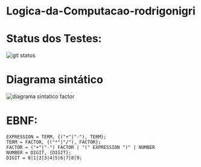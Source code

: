 # Logica-da-Computacao-rodrigonigri

# Status dos Testes:

![git status](http://3.129.230.99/svg/rodrigonigri/Logica-da-Computacao-rodrigonigri/)


# Diagrama sintático
![diagrama sintatico factor](https://user-images.githubusercontent.com/62730936/224706673-f7c17077-195e-46d1-ae89-b824c2ae105f.png)

# EBNF:
```
EXPRESSION = TERM, {("+"|"-"), TERM};
TERM = FACTOR, {("*"|"/"), FACTOR};
FACTOR = ("+"|"-") FACTOR | "(" EXPRESSION ")" | NUMBER
NUMBER = DIGIT, {DIGIT};
DIGIT = 0|1|2|3|4|5|6|7|8|9;
```
